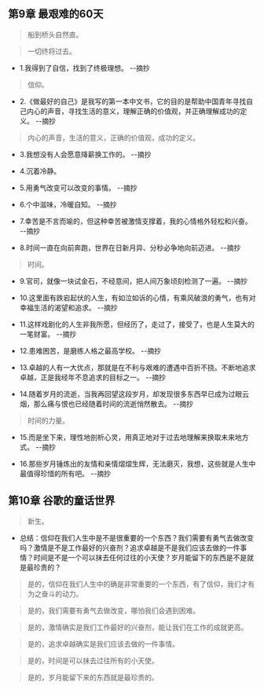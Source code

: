 ## 第9章 最艰难的60天

>船到桥头自然直。

>一切终将过去。

- 1.我得到了自信，找到了终极理想。 --摘抄

>信仰。

- 2.《做最好的自己》是我写的第一本中文书，它的目的是帮助中国青年寻找自己内心的声音，寻找生活的意义，理解正确的价值观，并正确理解成功的定义。 --摘抄

>内心的声音，生活的意义，正确的价值观，成功的定义。

- 3.我想没有人会愿意降薪换工作的。 --摘抄

- 4.沉着冷静。

- 5.用勇气改变可以改变的事情。 --摘抄

- 6.个中滋味，冷暖自知。 --摘抄

- 7.幸苦是不言而喻的，但这种幸苦被激情支撑着，我的心情格外轻松和兴奋。 --摘抄

- 8.时间一直在向前奔跑，世界在日新月异、分秒必争地向前迈进。 --摘抄

>时间。

- 9.官司，就像一块试金石，不经意间，把人间万象顷刻检测了一遍。 --摘抄

- 10.这里面有跌宕起伏的人生，有如泣如诉的心情，有乘风破浪的勇气，也有对幸福生活的渴望和追求。 --摘抄

- 11.这样戏剧化的人生非我所愿，但经历了，走过了，接受了，也是人生莫大的一笔财富。 --摘抄

- 12.患难困苦，是磨练人格之最高学校。 --摘抄

- 13.卓越的人有一大优点，那就是在不利与艰难的遭遇中百折不挠。不断地追求卓越，正是我经年不息追求的目标之一。 --摘抄

- 14.随着岁月的流逝，当我再回望这段岁月，却发现很多东西早已成为过眼云烟，那么痛与恨也已经随着时间的流逝悄然散去。 --摘抄

>时间的力量。

- 15.而是坐下来，理性地剖析心灵，用真正地对于过去地理解来换取未来地方式。 --摘抄

- 16.那些岁月锤炼出的友情和亲情熠熠生辉，无法磨灭，我想，这些就是人生中最值得珍惜的所有吧。 --摘抄

## 第10章 谷歌的童话世界

>新生。

- 总结：信仰在我们人生中是不是很重要的一个东西？我们需要有勇气去做改变吗？激情是不是工作最好的兴奋剂？追求卓越是不是我们应该去做的一件事情？时间是不是一个可以抹去任何过往的小天使？岁月能留下的东西是不是就是最珍贵的？

>是的，信仰在我们人生中的确是非常重要的一个东西，有了信仰，我们才有为之奋斗的动力。

>是的，我们需要有勇气去做改变，哪怕我们会遇到困难。

>是的，激情确实是我们工作最好的兴奋剂，能让我们在工作的成就更高。

>是的，追求卓越确实是我们应该去做的一件事情。

>是的，时间是可以抹去过往所有的小天使。

>是的，岁月能留下来的东西就是最珍贵的。
  